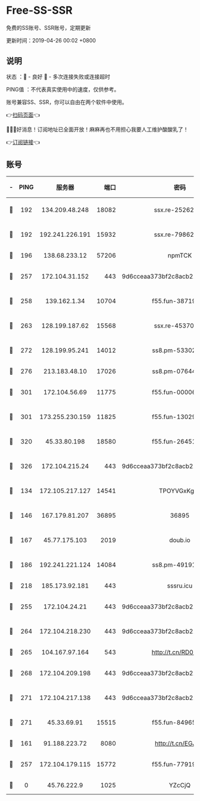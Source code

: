 # Free-SS-SSR

免费的SS账号、SSR账号，定期更新

更新时间：2019-04-26 00:02 +0800

## 说明

状态     ：🙂 - 良好 🙁 - 多次连接失败或连接超时

PING值   ：不代表真实使用中的速度，仅供参考。

账号兼容SS、SSR，你可以自由在两个软件中使用。

👉[扫码页面](https://liesauer.github.io/Free-SS-SSR/)👈

🎉🎉🎉好消息！订阅地址已全面开放！麻麻再也不用担心我要人工维护酸酸乳了！

👉[订阅链接](https://www.liesauer.net/yogurt/subscribe?ACCESS_TOKEN=DAYxR3mMaZAsaqUb)👈

## 账号

|-|PING|服务器|端口|密码|加密方式|区域|
|:----:|:----:|:-----:|-----:|:----:|:----:|:----:|
|🙂|192|134.209.48.248|18082|ssx.re-25262818|aes-256-cfb|US|
|🙂|192|192.241.226.191|15932|ssx.re-79862247|aes-256-cfb|US|
|🙂|196|138.68.233.12|57206|npmTCK|rc4-md5|US|
|🙂|257|172.104.31.152|443|9d6cceaa373bf2c8acb22e60b6a58be6|aes-256-cfb|US|
|🙂|258|139.162.1.34|10704|f55.fun-38719730|aes-256-cfb|SG|
|🙂|263|128.199.187.62|15568|ssx.re-45370226|aes-256-cfb|SG|
|🙂|272|128.199.95.241|14012|ss8.pm-53302333|aes-256-cfb|SG|
|🙂|276|213.183.48.10|17026|ss8.pm-07644658|rc4-md5|RU|
|🙂|301|172.104.56.69|11775|f55.fun-00006496|aes-256-cfb|SG|
|🙂|301|173.255.230.159|11825|f55.fun-13029345|aes-256-cfb|US|
|🙂|320|45.33.80.198|18580|f55.fun-26451739|aes-256-cfb|US|
|🙂|326|172.104.215.24|443|9d6cceaa373bf2c8acb22e60b6a58be6|aes-256-cfb|US|
|🙂|134|172.105.217.127|14541|TPOYVGxKglpi|aes-256-cfb|JP|
|🙂|146|167.179.81.207|36895|36895|aes-256-cfb|JP|
|🙂|167|45.77.175.103|2019|doub.io|aes-128-ctr|SG|
|🙂|186|192.241.221.124|14084|ss8.pm-49191647|aes-256-cfb|US|
|🙂|218|185.173.92.181|443|sssru.icu|rc4-md5|RU|
|🙂|255|172.104.24.21|443|9d6cceaa373bf2c8acb22e60b6a58be6|aes-256-cfb|US|
|🙂|264|172.104.218.230|443|9d6cceaa373bf2c8acb22e60b6a58be6|aes-256-cfb|US|
|🙂|265|104.167.97.164|543|http://t.cn/RD0D7sx|rc4-md5|CA|
|🙂|268|172.104.209.198|443|9d6cceaa373bf2c8acb22e60b6a58be6|aes-256-cfb|US|
|🙂|271|172.104.217.138|443|9d6cceaa373bf2c8acb22e60b6a58be6|aes-256-cfb|US|
|🙂|271|45.33.69.91|15515|f55.fun-84965804|aes-256-cfb|US|
|🙁|161|91.188.223.72|8080|http://t.cn/EGJIyrl|rc4-md5|RU|
|🙁|257|172.104.179.115|15772|f55.fun-77919425|aes-256-cfb|SG|
|🙁|0|45.76.222.9|1025|YZcCjQ|rc4-md5|JP|
